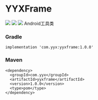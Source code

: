 # YYXFrame
![](https://img.shields.io/badge/Android%20Studio-3.0.1-blue.svg)   ![](https://img.shields.io/badge/gradle-4.1-brightgreen.svg)   ![](https://img.shields.io/badge/compileVersion-27-ff69b4.svg)
Android工具类

### Gradle
```
implementation 'com.yyx:yyxframe:1.0.0'
```

### Maven
```
<dependency>
  <groupId>com.yyx</groupId>
  <artifactId>yyxframe</artifactId>
  <version>1.0.0</version>
  <type>pom</type>
</dependency>
```
